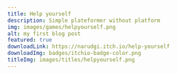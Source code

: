 ```yaml
---
title: Help yourself
description: Simple plateformer without platform
img: images/games/helpyourself.png
alt: my first blog post
featured: true
downloadLink: https://narudgi.itch.io/help-yourself
downloadImg: badges/itchio-badge-color.png
titleImg: images/titles/helpyourself.png
---
```

